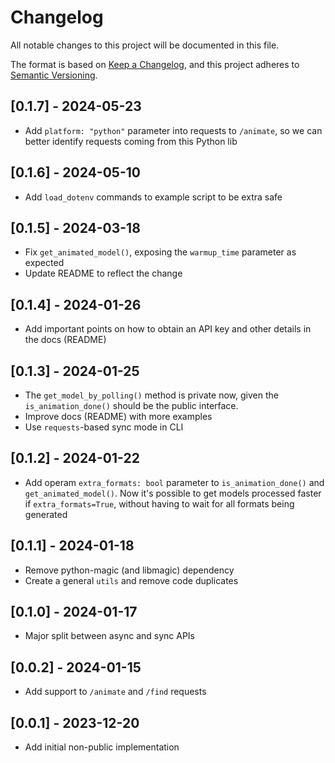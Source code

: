 # Changelog

All notable changes to this project will be documented in this file.

The format is based on [Keep a Changelog](https://keepachangelog.com/en/1.0.0/),
and this project adheres to [Semantic Versioning](https://semver.org/spec/v2.0.0.html).

## [0.1.7] - 2024-05-23

- Add `platform: "python"` parameter into requests to `/animate`, so we can
  better identify requests coming from this Python lib

## [0.1.6] - 2024-05-10

- Add `load_dotenv` commands to example script to be extra safe

## [0.1.5] - 2024-03-18

- Fix `get_animated_model()`, exposing the `warmup_time` parameter as
  expected
- Update README to reflect the change

## [0.1.4] - 2024-01-26

- Add important points on how to obtain an API key and other details in the
  docs (README)

## [0.1.3] - 2024-01-25

- The `get_model_by_polling()` method is private now, given the
  `is_animation_done()` should be the public interface.
- Improve docs (README) with more examples
- Use `requests`-based sync mode in CLI

## [0.1.2] - 2024-01-22

- Add operam `extra_formats: bool` parameter to `is_animation_done()` and
  `get_animated_model()`. Now it's possible to get models processed faster
  if `extra_formats=True`, without having to wait for all formats being
  generated

## [0.1.1] - 2024-01-18

- Remove python-magic (and libmagic) dependency
- Create a general `utils` and remove code duplicates

## [0.1.0] - 2024-01-17

- Major split between async and sync APIs

## [0.0.2] - 2024-01-15

- Add support to `/animate` and `/find` requests

## [0.0.1] - 2023-12-20

- Add initial non-public implementation
